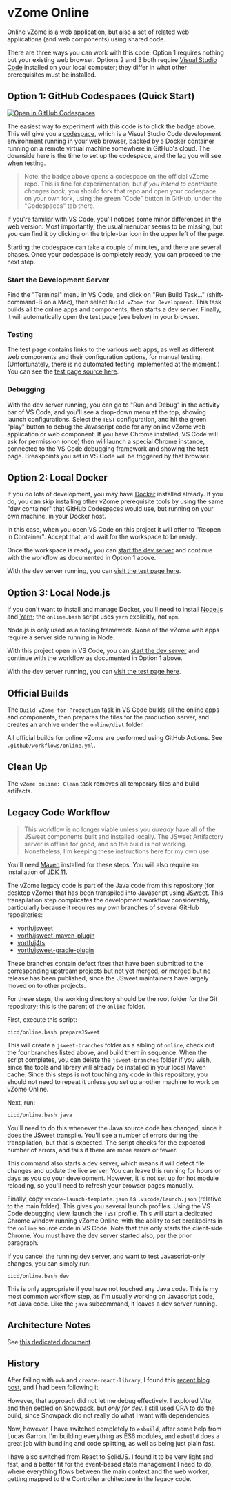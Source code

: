 # vZome Online

Online vZome is a web application, but also a set of related web applications (and web components) using shared code.

There are three ways you can work with this code.
Option 1 requires nothing but your existing web browser.
Options 2 and 3 both require [Visual Studio Code](https://code.visualstudio.com/)
installed on your local computer;
they differ in what other prerequisites must be installed.

## Option 1: GitHub Codespaces (Quick Start)

[![Open in GitHub Codespaces](https://github.com/codespaces/badge.svg)](https://codespaces.new/vZome/vzome)

The easiest way to experiment with this code is to click the badge above.
This will give you a [codespace](https://docs.github.com/en/codespaces),
which is a Visual Studio Code development environment running in your web browser,
backed by a Docker container running on a remote virtual machine somewhere in GitHub's cloud.
The downside here is the time to set up the codespace, and the lag you will see when testing.

> Note: the badge above opens a codespace on the official vZome repo.
> This is fine for experimentation, but *if you intend to contribute
> changes back*, you should fork that repo and open your codespace on your own fork, using the green
> "Code" button in GitHub, under the "Codespaces" tab there. 

If you're familiar with VS Code, you'll notices some minor differences in the web version.
Most importantly, the usual menubar seems to be missing, but you can find it by clicking on
the triple-bar icon in the upper left of the page.

Starting the codespace can take a couple of minutes, and there are several phases.
Once your codespace is completely ready, you can proceed to the next step.

### Start the Development Server

Find the "Terminal" menu in VS Code, and click on "Run Build Task..." (shift-command-B on a Mac),
then select `Build vZome for Development`.
This task builds all the online apps and components, then starts a dev server.
Finally, it will automatically open the test page (see below) in your browser.

### Testing

The test page contains links to the various web apps, as well as different web components and their configuration options,
for manual testing.
(Unfortunately, there is no automated testing implemented at the moment.)
You can see the [test page source here](./serve/app/test/index.html).

### Debugging

With the dev server running, you can go to "Run and Debug" in the activity bar of VS Code,
and you'll see a drop-down menu at the top, showing launch configurations.
Select the `TEST` configuration, and hit the green "play" button to debug the Javascript code for any
online vZome web application or web component.
If you have Chrome installed, VS Code will ask for permission (once)
then will launch a special Chrome instance, connected to the VS Code debugging framework and
showing the test page.  Breakpoints you set in VS Code will be triggered by that browser.

## Option 2: Local Docker

If you do lots of development, you may have [Docker](https://www.docker.com/) installed already.
If you do, you can skip installing other vZome prerequisite tools by using the same "dev container" that GitHub Codespaces would use, but
running on your own machine, in your Docker host.

In this case, when you open VS Code on this project it will offer to "Reopen in Container".
Accept that, and wait for the workspace to be ready.

Once the workspace is ready, you can [start the dev server](#start-the-development-server)
and continue with the workflow as documented in Option 1 above.

With the dev server running, you can [visit the test page here](http://localhost:8532/app/test/).

## Option 3: Local Node.js

If you don't want to install and manage Docker,
you'll need to install [Node.js](https://nodejs.org/en) and [Yarn](https://yarnpkg.com/getting-started/install);
the `online.bash` script uses `yarn` explicitly, not `npm`.

Node.js is only used as a tooling framework.  None of the vZome web apps require a server side running in Node.

With this project open in VS Code, you can [start the dev server](#start-the-development-server)
and continue with the workflow as documented in Option 1 above.

With the dev server running, you can [visit the test page here](http://localhost:8532/app/test/).

## Official Builds

The `Build vZome for Production` task in VS Code builds all the online apps and components, then prepares the files for
the production server, and creates an archive under the `online/dist` folder.

All official builds for online vZome are performed using GitHub Actions.  See `.github/workflows/online.yml`.

## Clean Up

The `vZome online: Clean` task removes all temporary files and build artifacts.

## Legacy Code Workflow

> This workflow is no longer viable unless you *already* have all of the JSweet components built and installed locally.
> The JSweet Artifactory server is offline for good, and so the build is not working.
> Nonetheless, I'm keeping these instructions here for my own use.

You'll need [Maven](https://maven.apache.org/) installed for these steps.
You will also require an installation of [JDK 11](https://www.oracle.com/java/technologies/javase/jdk11-archive-downloads.html).

The vZome legacy code is part of the Java code from this repository (for desktop vZome)
that has been transpiled into Javascript using
[JSweet](https://www.jsweet.org/).  This transpilation step complicates the development workflow considerably,
particularly because it requires my own branches of several GitHub repositories:

 - [vorth/jsweet](https://github.com/vorth/jsweet)
 - [vorth/jsweet-maven-plugin](https://github.com/vorth/jsweet-maven-plugin)
 - [vorth/j4ts](https://github.com/vorth/j4ts)
 - [vorth/jsweet-gradle-plugin](https://github.com/vorth/jsweet-gradle-plugin)

These branches contain defect fixes that have been submitted to the corresponding
upstream projects but not yet merged, or merged but no release has been
published, since the JSweet maintainers have largely
moved on to other projects.

For these steps, the working directory should be the root folder for the
Git repository; this is the parent of the `online` folder.

First, execute this script:
```
cicd/online.bash prepareJSweet
```
This will create a `jsweet-branches` folder as a sibling of `online`,
check out the four branches listed above, and build them in sequence.
When the script completes, you can delete the `jsweet-branches` folder
if you wish, since the tools and library will already be installed in your
local Maven cache.
Since this steps is not touching any code in this repository,
you should not need to repeat it unless you set up another machine to work on vZome Online.

Next, run:
```
cicd/online.bash java
```
You'll need to do this whenever the Java source code has changed, since it does the JSweet transpile.  You'll see a number of errors during the transpilation, but that is expected.  The script checks for the expected number of errors, and fails if there are more errors or fewer.

This command also starts a dev server, which means it will detect file changes and update the live server.
You can leave this running for hours or days as you do your development.
However, it is not set up for hot module reloading, so you'll need to refresh your browser
pages manually.

Finally, copy `vscode-launch-template.json` as `.vscode/launch.json` (relative to the main folder).
This gives you several launch profiles.  Using the VS Code debugging view, launch the `TEST` profile.  This will start a dedicated Chrome window running vZome Online, with the ability to set breakpoints in the `online` source code in VS Code.  Note that this only starts the client-side Chrome.  You must have the dev server started also, per the prior paragraph.

If you cancel the running dev server, and want to test Javascript-only changes,
you can simply run:
```
cicd/online.bash dev
```
This is only appropriate if you have not touched any Java code.
This is my most common workflow step, as I'm usually working on Javascript code, not Java code.
Like the `java` subcommand, it leaves a dev server running.

## Architecture Notes

See [this dedicated document](./developer-docs/architecture.html).

## History

After failing with `nwb` and `create-react-library`, I found this [recent blog post][mehrahinem], and I had been following it.

[mehrahinem]: https://medium.com/@mehrahinam/build-a-private-react-component-library-cra-rollup-material-ui-github-package-registry-1e14da93e790

However, that approach did not let me debug effectively.
I explored Vite, and then settled on Snowpack, but *only for dev*.  I still used CRA to do the build,
since Snowpack did not really do what I want with dependencies.

Now, however, I have switched completely to `esbuild`, after some help from Lucas Garron.
I'm building everything as ES6 modules, and `esbuild` does a great job with bundling and code splitting,
as well as being just plain fast.

I have also switched from React to SolidJS.  I found it to be very light and fast, and a better fit
for the event-based state management I need to do, where everything flows between the main context
and the web worker, getting mapped to the Controller architecture in the legacy code.

